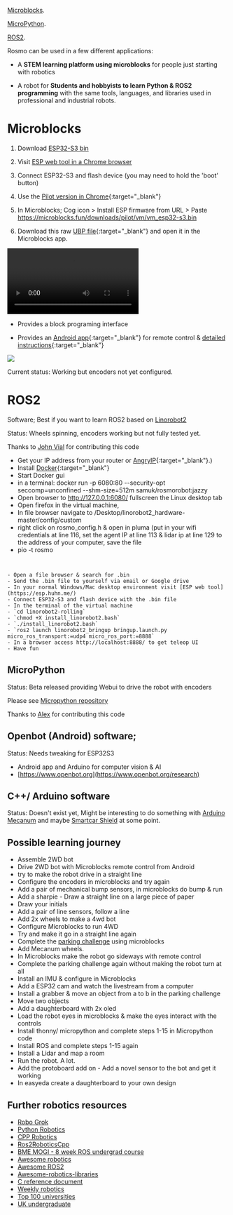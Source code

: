 [Microblocks](#Microblocks).

[MicroPython](#MicroPython).

[ROS2](#ROS2).


Rosmo can be used in a few different applications:

* A **STEM learning platform using microblocks** for people just starting with robotics
  
* A robot for **Students and hobbyists to learn Python & ROS2 programming** with
  the same tools, languages, and libraries used in professional and industrial robots.

<a name="Microblocks"></a> 
# Microblocks 

1) Download [ESP32-S3 bin](https://github.com/rosmo-robot/rosmo-robot.github.io/raw/master/assets/img/v1/vm_esp32_s3.bin)
   
3) Visit [ESP web tool in a Chrome browser](https://espressif.github.io/esptool-js/)
   
5) Connect ESP32-S3 and flash device (you may need to hold the 'boot' button)
   
7) Use the [Pilot version in Chrome](https://microblocks.fun/run-pilot/microblocks.html){:target="_blank"}
   
8) In Microblocks; Cog icon > Install ESP firmware from URL > Paste https://microblocks.fun/downloads/pilot/vm/vm_esp32-s3.bin
   
9) Download this raw [UBP file](https://github.com/rosmo-robot/rosmo-robot.github.io/blob/master/assets/img/v1/rosmo-wifiremote-public.ubp){:target="_blank"} and open it in the Microblocks app.

<video src="https://github.com/rosmo-robot/zio_demo/assets/400875/4d8f3e58-93ae-484d-b4bf-076c96f3a7d6" controls="controls" style="max-width: 730px;"></video>

- Provides a block programing interface 

- Provides an [Android app](http://www.microblocks.fun/wifigamepad/gamepadwifiremote.apk){:target="_blank"}  for remote control & [detailed instructions](http://www.microblocks.fun/en/wifi/gamepad){:target="_blank"}

![](https://raw.githubusercontent.com/rosmo-robot/rosmo-robot.github.io/master/assets/img/wsgamepad-start.jpg)

Current status: Working but encoders not yet configured.

<a name="ROS2"></a>
# ROS2 

Software; Best if you want to learn ROS2 based on [Linorobot2](https://github.com/hippo5329/linorobot2)

Status: Wheels spinning, encoders working but not fully tested yet. 

Thanks to [John Vial](https://github.com/johnny555) for contributing this code
  
-  Get your IP address from your router or [AngryIP](https://angryip.org/){:target="_blank"}.)
- Install [Docker](https://www.docker.com/products/docker-desktop/){:target="_blank"}
- Start Docker gui
- in a terminal: docker run -p 6080:80 --security-opt seccomp=unconfined --shm-size=512m  samuk/rosmorobot:jazzy
- Open browser to http://127.0.0.1:6080/ fullscreen the Linux desktop tab
- Open firefox in the virtual machine, 
-  In file browser navigate to /Desktop/linorobot2_hardware-master/config/custom
- right click on rosmo_config.h & open in pluma (put in your wifi credentials at line 116, set the agent IP at line 113 & lidar ip at line 129 to the address of your computer, save the file
- pio -t rosmo

```


- Open a file browser & search for .bin
- Send the .bin file to yourself via email or Google drive
- In your normal Windows/Mac desktop environment visit [ESP web tool](https://esp.huhn.me/)
- Connect ESP32-S3 and flash device with the .bin file
- In the terminal of the virtual machine
- `cd linorobot2-rolling`
- `chmod +X install_linorobot2.bash`
- `./install_linorobot2.bash`
- `ros2 launch linorobot2_bringup bringup.launch.py micro_ros_transport:=udp4 micro_ros_port:=8888`
- In a browser access http://localhost:8888/ to get teleop UI
- Have fun
```


<a name="MicroPython"></a>
## MicroPython 

Status: Beta released providing Webui to drive the robot with encoders 

Please see [Micropython repository](https://github.com/rosmo-robot/micropython)

Thanks to [Alex](https://github.com/UEA-envsoft) for contributing this code


##  Openbot (Android) software;  

Status: Needs tweaking for ESP32S3

- Android app and Arduino for computer vision & AI
- [https://www.openbot.org](https://www.openbot.org/research)

## C++/ Arduino software

Status: Doesn't exist yet, 
Might be interesting to do something with [Arduino Mecanum](https://github.com/StormingMoose/DroneBot-Workshop-Mecanum-for-L9110S) and maybe [Smartcar Shield](https://github.com/platisd/smartcar_shield?tab=readme-ov-file#software) at some point.  

##  Possible learning journey

-   Assemble 2WD bot
-   Drive 2WD bot with Microblocks remote control from Android 
-   try to make the robot drive in a straight line
-   Configure the encoders in microblocks and try again 
-   Add a pair of mechanical bump sensors, in microblocks do bump & run
-   Add a sharpie - Draw a straight line on a large piece of paper
-   Draw your initials
-   Add a pair of line sensors, follow a line 
-   Add 2x wheels to make a 4wd bot
-   Configure Microblocks to run 4WD
-   Try and make it go in a straight line again
-   Complete the [parking challenge](https://introtoroboticsv2.readthedocs.io/en/latest/course/driving/parking.html) using microblocks
-   Add Mecanum wheels.
-   In Microblocks make the robot go sideways with remote control
-   Complete the parking challenge again without making the robot turn at all
-   Install an IMU & configure in Microblocks
-   Add a ESP32 cam and watch the livestream from a computer
-   Install a grabber & move an object from a to b in the parking challenge
-   Move two objects
-   Add a daughterboard with 2x oled
-   Load the robot eyes in microblocks & make the eyes interact with the controls
-   Install thonny/ micropython and complete steps 1-15 in Micropython code
-   Install ROS and complete steps 1-15 again
-   Install a Lidar and map a room
-   Run the robot. A lot.
-   Add the protoboard add on - Add a novel sensor to the bot and get it working
-   In easyeda create a daughterboard to your own design

##  Further robotics resources

- [Robo Grok](https://www.robogrok.com/)
- [Python Robotics](https://atsushisakai.github.io/PythonRobotics/)
- [CPP Robotics](https://github.com/giacomo-b/CppRobotics)
- [Ros2RoboticsCpp](https://github.com/quangnhat185/Ros2RoboticsCpp)
- [BME MOGI - 8 week ROS undergrad course](https://github.com/MOGI-ROS)
- [Awesome robotics](https://github.com/ahundt/awesome-robotics)
- [Awesome ROS2](https://github.com/fkromer/awesome-ros2)
- [Awesome-robotics-libraries](https://github.com/jslee02/awesome-robotics-libraries)
- [C reference document](https://github.com/rosmo-robot/modern-robotics-I-course/blob/main/Introductory%20C%20Programming%20Reference.md)
- [Weekly robotics](https://github.com/msadowski/awesome-weekly-robotics)
- [Top 100 universities](https://edurank.org/engineering/robotics/)
- [UK undergraduate](https://www.thecompleteuniversityguide.co.uk/courses/search/undergraduate/all?keyword=robotics#h1)


  
